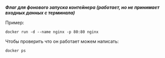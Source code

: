 ***Флаг для фонового запуска контейнера (работает, но не принимает входных данных с терминала)***

Пример:
```
docker run -d --name nginx -p 80:80 nginx
```

Чтобы проверить что он работает можем написать:
```
docker ps
```

